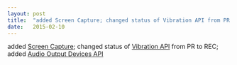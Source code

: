 ```yaml
---
layout: post
title:  "added Screen Capture; changed status of Vibration API from PR to REC; added Audio Output Devices API"
date:   2015-02-10
---
```


added <a href="http://www.w3.org/TR/screen-capture/">Screen Capture</a>; changed status of <a href="http://www.w3.org/TR/vibration/">Vibration API</a> from PR to REC; added <a href="http://www.w3.org/TR/audio-output/">Audio Output Devices API</a>


